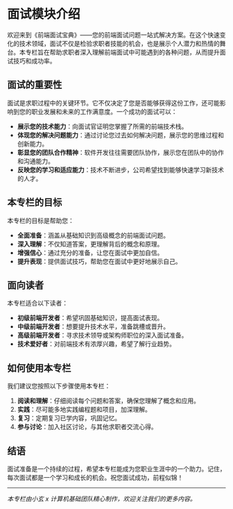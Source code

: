 # 面试模块介绍

欢迎来到《前端面试宝典》——您的前端面试问题一站式解决方案。在这个快速变化的技术领域，面试不仅是检验求职者技能的机会，也是展示个人潜力和热情的舞台。本专栏旨在帮助求职者深入理解前端面试中可能遇到的各种问题，从而提升面试技巧和成功率。

## 面试的重要性

面试是求职过程中的关键环节。它不仅决定了您是否能够获得这份工作，还可能影响到您的职业发展和未来的工作满意度。一个成功的面试可以：

- **展示您的技术能力**：向面试官证明您掌握了所需的前端技术栈。
- **体现您的解决问题能力**：通过讨论您过去如何解决问题，展示您的思维过程和创新能力。
- **彰显您的团队合作精神**：软件开发往往需要团队协作，展示您在团队中的协作和沟通能力。
- **反映您的学习和适应能力**：技术不断进步，公司希望找到能够快速学习新技术的人才。

## 本专栏的目标

本专栏的目标是帮助您：

- **全面准备**：涵盖从基础知识到高级概念的前端面试问题。
- **深入理解**：不仅知道答案，更理解背后的概念和原理。
- **增强信心**：通过充分的准备，让您在面试中更加自信。
- **提升表现**：提供面试技巧，帮助您在面试中更好地展示自己。

## 面向读者

本专栏适合以下读者：

- **初级前端开发者**：希望巩固基础知识，提高面试表现。
- **中级前端开发者**：想要提升技术水平，准备跳槽或晋升。
- **高级前端开发者**：寻求技术领导或架构师职位的深入面试准备。
- **技术爱好者**：对前端技术有浓厚兴趣，希望了解行业趋势。

## 如何使用本专栏

我们建议您按照以下步骤使用本专栏：

1. **阅读和理解**：仔细阅读每个问题和答案，确保您理解了概念和应用。
2. **实践**：尽可能多地实践编程题和项目，加深理解。
3. **复习**：定期复习已学内容，巩固记忆。
4. **参与讨论**：加入社区讨论，与其他求职者交流心得。

## 结语

面试准备是一个持续的过程，希望本专栏能成为您职业生涯中的一个助力。记住，每次面试都是一个学习和成长的机会。祝您面试成功，前程似锦！

---

*本专栏由小玄 x 计算机基础团队精心制作，欢迎关注我们的更多内容。*
